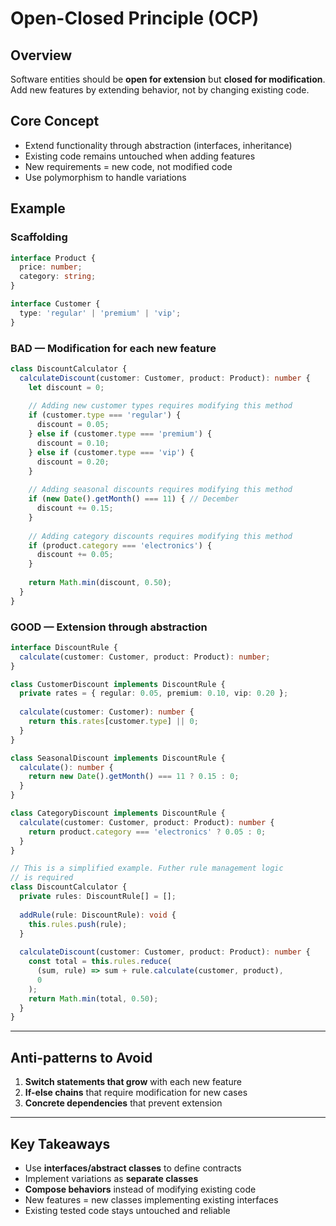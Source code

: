 # Open-Closed Principle (OCP)

## Overview

Software entities should be **open for extension**
but **closed for modification**. Add new features by extending behavior,
not by changing existing code.

## Core Concept

- Extend functionality through abstraction (interfaces, inheritance)
- Existing code remains untouched when adding features
- New requirements = new code, not modified code
- Use polymorphism to handle variations

## Example

### Scaffolding

```typescript
interface Product {
  price: number;
  category: string;
}

interface Customer {
  type: 'regular' | 'premium' | 'vip';
}
```

### BAD — Modification for each new feature

```typescript
class DiscountCalculator {
  calculateDiscount(customer: Customer, product: Product): number {
    let discount = 0;
    
    // Adding new customer types requires modifying this method
    if (customer.type === 'regular') {
      discount = 0.05;
    } else if (customer.type === 'premium') {
      discount = 0.10;
    } else if (customer.type === 'vip') {
      discount = 0.20;
    }
    
    // Adding seasonal discounts requires modifying this method
    if (new Date().getMonth() === 11) { // December
      discount += 0.15;
    }
    
    // Adding category discounts requires modifying this method
    if (product.category === 'electronics') {
      discount += 0.05;
    }
    
    return Math.min(discount, 0.50);
  }
}
```

### GOOD — Extension through abstraction

```typescript
interface DiscountRule {
  calculate(customer: Customer, product: Product): number;
}

class CustomerDiscount implements DiscountRule {
  private rates = { regular: 0.05, premium: 0.10, vip: 0.20 };
  
  calculate(customer: Customer): number {
    return this.rates[customer.type] || 0;
  }
}

class SeasonalDiscount implements DiscountRule {
  calculate(): number {
    return new Date().getMonth() === 11 ? 0.15 : 0;
  }
}

class CategoryDiscount implements DiscountRule {
  calculate(customer: Customer, product: Product): number {
    return product.category === 'electronics' ? 0.05 : 0;
  }
}

// This is a simplified example. Futher rule management logic
// is required
class DiscountCalculator {
  private rules: DiscountRule[] = [];
  
  addRule(rule: DiscountRule): void {
    this.rules.push(rule);
  }
  
  calculateDiscount(customer: Customer, product: Product): number {
    const total = this.rules.reduce(
      (sum, rule) => sum + rule.calculate(customer, product),
      0
    );
    return Math.min(total, 0.50);
  }
}
```

---

## Anti-patterns to Avoid

1. **Switch statements that grow** with each new feature
2. **If-else chains** that require modification for new cases
3. **Concrete dependencies** that prevent extension

---

## Key Takeaways

- Use **interfaces/abstract classes** to define contracts
- Implement variations as **separate classes**
- **Compose behaviors** instead of modifying existing code
- New features = new classes implementing existing interfaces
- Existing tested code stays untouched and reliable
